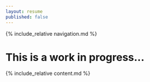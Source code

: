 ```yaml
---
layout: resume
published: false
---
```


<!-- Navigation-->
{% include_relative navigation.md %}
<h1>This is a work in progress...</h1>
<!-- Page Content-->
{% include_relative content.md %}